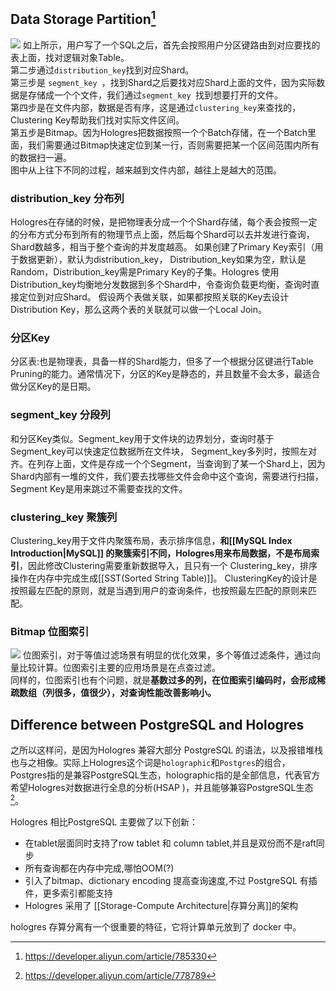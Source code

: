 
## Data Storage Partition[^HologresUse]
![](https://xiaohui-zhangjiakou.oss-cn-zhangjiakou.aliyuncs.com/image/202309102000835.png)
如上所示，用户写了一个SQL之后，首先会按照用户分区键路由到对应要找的表上面，找对逻辑对象Table。  
第二步通过`distribution_key`找到对应Shard。  
第三步是 `segment_key `，找到Shard之后要找对应Shard上面的文件，因为实际数据是存储成一个个文件，我们通过`segment_key `找到想要打开的文件。  
第四步是在文件内部，数据是否有序，这是通过`clustering_key`来查找的，Clustering Key帮助我们找对实际文件区间。  
第五步是Bitmap。因为Hologres把数据按照一个个Batch存储，在一个Batch里面，我们需要通过Bitmap快速定位到某一行，否则需要把某一个区间范围内所有的数据扫一遍。  
图中从上往下不同的过程，越来越到文件内部，越往上是越大的范围。
### distribution_key 分布列
Hologres在存储的时候，是把物理表分成一个个Shard存储，每个表会按照一定的分布方式分布到所有的物理节点上面，然后每个Shard可以去并发进行查询，Shard数越多，相当于整个查询的并发度越高。 
如果创建了Primary Key索引（用于数据更新），默认为distribution_key， Distribution_key如果为空，默认是Random，Distribution_key需是Primary Key的子集。Hologres 使用Distribution_key均衡地分发数据到多个Shard中，令查询负载更均衡，查询时直接定位到对应Shard。 
假设两个表做关联，如果都按照关联的Key去设计Distribution Key，那么这两个表的关联就可以做一个Local Join。
### 分区Key
分区表:也是物理表，具备一样的Shard能力，但多了一个根据分区键进行Table Pruning的能力。通常情况下，分区的Key是静态的，并且数量不会太多，最适合做分区Key的是日期。
### segment_key 分段列
和分区Key类似。Segment_key用于文件块的边界划分，查询时基于Segment_key可以快速定位数据所在文件块， Segment_key多列时，按照左对齐。在列存上面，文件是存成一个个Segment，当查询到了某一个Shard上，因为Shard内部有一堆的文件，我们要去找哪些文件会命中这个查询，需要进行扫描，Segment Key是用来跳过不需要查找的文件。

### clustering_key 聚簇列
Clustering_key用于文件内聚簇布局，表示排序信息，**和[[MySQL Index Introduction|MySQL]] 的聚簇索引不同，Hologres用来布局数据，不是布局索引**，因此修改Clustering需要重新数据导入，且只有一个 Clustering_key，排序操作在内存中完成生成[[SST(Sorted String Table)]]。
ClusteringKey的设计是按照最左匹配的原则，就是当遇到用户的查询条件，也按照最左匹配的原则来匹配。
### Bitmap 位图索引
![](https://ucc.alicdn.com/pic/developer-ecology/39cf85f838754b38a553d15008065844.png)
位图索引，对于等值过滤场景有明显的优化效果，多个等值过滤条件，通过向量比较计算。位图索引主要的应用场景是在点查过滤。  
同样的，位图索引也有个问题，就是**基数过多的列，在位图索引编码时，会形成稀疏数组（列很多，值很少），对查询性能改善影响小。**

## Difference between PostgreSQL and Hologres

之所以这样问，是因为Hologres 兼容大部分 PostgreSQL 的语法，以及报错堆栈也与之相像。实际上Hologres这个词是`holographic`和`Postgres`的组合，Postgres指的是兼容PostgreSQL生态，holographic指的是全部信息，代表官方希望Hologres对数据进行全息的分析(HSAP )，并且能够兼容PostgreSQL生态[^hologres]。

Hologres 相比PostgreSQL 主要做了以下创新：
- 在tablet层面同时支持了row tablet 和 column tablet,并且是双份而不是raft同步
- 所有查询都在内存中完成,哪怕OOM(?)
- 引入了bitmap、dictionary encoding 提高查询速度,不过 PostgreSQL 有插件，更多索引都能支持
- Hologres 采用了 [[Storage-Compute Architecture|存算分离]]的架构


hologres 存算分离有一个很重要的特征，它将计算单元放到了 docker 中。

[^HologresUse]: https://developer.aliyun.com/article/785330
[^hologres]: https://developer.aliyun.com/article/778789